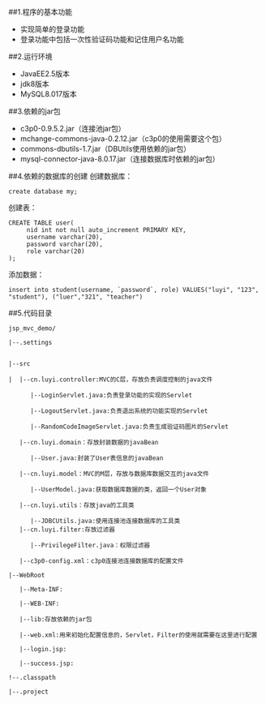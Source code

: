 ##1.程序的基本功能

 - 实现简单的登录功能
 - 登录功能中包括一次性验证码功能和记住用户名功能

##2.运行环境

 - JavaEE2.5版本
 - jdk8版本
 - MySQL8.017版本


##3.依赖的jar包

 - c3p0-0.9.5.2.jar（连接池jar包）
 - mchange-commons-java-0.2.12.jar（c3p0的使用需要这个包）
 - commons-dbutils-1.7.jar（DBUtils使用依赖的jar包）
 - mysql-connector-java-8.0.17.jar（连接数据库时依赖的jar包）

##4.依赖的数据库的创建
创建数据库：

	create database my;
创建表：

	CREATE TABLE user(
		 nid int not null auto_increment PRIMARY KEY,
		 username varchar(20),
		 password varchar(20),
		 role varchar(20)
	);
添加数据：

	insert into student(username, `password`, role) VALUES("luyi", "123", "student"), ("luer","321", "teacher")

##5.代码目录

	jsp_mvc_demo/
	
	|--.settings
	
	
	|--src
	
	|  |--cn.luyi.controller:MVC的C层，存放负责调度控制的java文件
	
	      |--LoginServlet.java:负责登录功能的实现的Servlet
	
	      |--LogoutServlet.java:负责退出系统的功能实现的Servlet
	
	      |--RandomCodeImageServlet.java:负责生成验证码图片的Servlet
	
	   |--cn.luyi.domain：存放封装数据的javaBean
	
	      |--User.java:封装了User表信息的javaBean
	
	   |--cn.luyi.model：MVC的M层，存放与数据库数据交互的java文件
	
		  |--UserModel.java:获取数据库数据的类，返回一个User对象
	
	   |--cn.luyi.utils：存放java的工具类
	
		  |--JDBCUtils.java:使用连接池连接数据库的工具类
	   |--cn.luyi.filter:存放过滤器

	      |--PrivilegeFilter.java：权限过滤器
	
	   |--c3p0-config.xml：c3p0连接池连接数据库的配置文件
	
	|--WebRoot
	
	   |--Meta-INF:
	
	   |--WEB-INF:
	
	   |--lib:存放依赖的jar包
	
	   |--web.xml:用来初始化配置信息的，Servlet，Filter的使用就需要在这里进行配置
	
	   |--login.jsp:
	
	   |--success.jsp:
	
	!--.classpath
	
	|--.project

